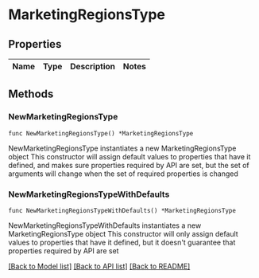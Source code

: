 # MarketingRegionsType

## Properties

Name | Type | Description | Notes
------------ | ------------- | ------------- | -------------

## Methods

### NewMarketingRegionsType

`func NewMarketingRegionsType() *MarketingRegionsType`

NewMarketingRegionsType instantiates a new MarketingRegionsType object
This constructor will assign default values to properties that have it defined,
and makes sure properties required by API are set, but the set of arguments
will change when the set of required properties is changed

### NewMarketingRegionsTypeWithDefaults

`func NewMarketingRegionsTypeWithDefaults() *MarketingRegionsType`

NewMarketingRegionsTypeWithDefaults instantiates a new MarketingRegionsType object
This constructor will only assign default values to properties that have it defined,
but it doesn't guarantee that properties required by API are set


[[Back to Model list]](../README.md#documentation-for-models) [[Back to API list]](../README.md#documentation-for-api-endpoints) [[Back to README]](../README.md)


